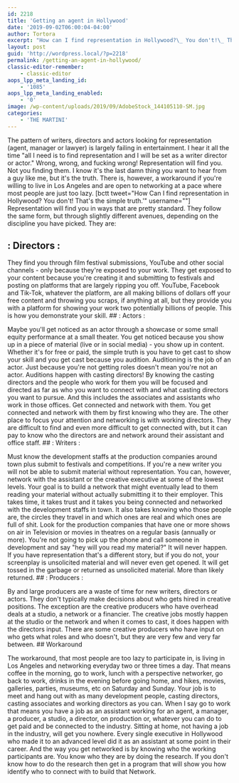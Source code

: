 ```yaml
---
id: 2218
title: 'Getting an agent in Hollywood'
date: '2019-09-02T06:00:04-04:00'
author: Tortora
excerpt: "How can I find representation in Hollywood?\_ You don't!\_ That's the simple truth.  They will find you."
layout: post
guid: 'http://wordpress.local/?p=2218'
permalink: /getting-an-agent-in-hollywood/
classic-editor-remember:
    - classic-editor
aops_lpp_meta_landing_id:
    - '1085'
aops_lpp_meta_landing_enabled:
    - '0'
image: /wp-content/uploads/2019/09/AdobeStock_144105110-SM.jpg
categories:
    - 'THE MARTINI'
---
```


The pattern of writers, directors and actors looking for representation (agent, manager or lawyer) is largely failing in entertainment. I hear it all the time "all I need is to find representation and I will be set as a writer director or actor." Wrong, wrong, and fucking wrong! Representation will find you. Not you finding them. I know it's the last damn thing you want to hear from a guy like me, but it's the truth. There is, however, a workaround if you're willing to live in Los Angeles and are open to networking at a pace where most people are just too lazy. \[bctt tweet="How Can I find representation in Hollywood? You don't! That's the simple truth.'" username=""\] Representation will find you in ways that are pretty standard. They follow the same form, but through slightly different avenues, depending on the discipline you have picked. They are:

## : Directors :

 They find you through film festival submissions, YouTube and other social channels - only because they're exposed to your work. They get exposed to your content because you're creating it and submitting to festivals and posting on platforms that are largely ripping you off. YouTube, Facebook and Tik-Tok, whatever the platform, are all making billions of dollars off your free content and throwing you scraps, if anything at all, but they provide you with a platform for showing your work two potentially billions of people. This is how you demonstrate your skill. ## : Actors :

 Maybe you'll get noticed as an actor through a showcase or some small equity performance at a small theater. You get noticed because you show up in a piece of material (live or in social media) - you show up in content. Whether it's for free or paid, the simple truth is you have to get cast to show your skill and you get cast because you audition. Auditioning is the job of an actor. Just because you're not getting roles doesn't mean you're not an actor. Auditions happen with casting directors! By knowing the casting directors and the people who work for them you will be focused and directed as far as who you want to connect with and what casting directors you want to pursue. And this includes the associates and assistants who work in those offices. Get connected and network with them. You get connected and network with them by first knowing who they are. The other place to focus your attention and networking is with working directors. They are difficult to find and even more difficult to get connected with, but it can pay to know who the directors are and network around their assistant and office staff. ## : Writers :

 Must know the development staffs at the production companies around town plus submit to festivals and competitions. If you're a new writer you will not be able to submit material without representation. You can, however, network with the assistant or the creative executive at some of the lowest levels. Your goal is to build a network that might eventually lead to them reading your material without actually submitting it to their employer. This takes time, it takes trust and it takes you being connected and networked with the development staffs in town. It also takes knowing who those people are, the circles they travel in and which ones are real and which ones are full of shit. Look for the production companies that have one or more shows on air in Television or movies in theatres on a regular basis (annually or more). You're not going to pick up the phone and call someone in development and say "hey will you read my material?" It will never happen. If you have representation that's a different story, but if you do not, your screenplay is unsolicited material and will never even get opened. It will get tossed in the garbage or returned as unsolicited material. More than likely returned. ## : Producers :

 By and large producers are a waste of time for new writers, directors or actors. They don't typically make decisions about who gets hired in creative positions. The exception are the creative producers who have overhead deals at a studio, a network or a financier. The creative jobs mostly happen at the studio or the network and when it comes to cast, it does happen with the directors input. There are some creative producers who have input on who gets what roles and who doesn't, but they are very few and very far between. ## Workaround

 The workaround, that most people are too lazy to participate in, is living in Los Angeles and networking everyday two or three times a day. That means coffee in the morning, go to work, lunch with a perspective networker, go back to work, drinks in the evening before going home, and hikes, movies, galleries, parties, museums, etc on Saturday and Sunday. Your job is to meet and hang out with as many development people, casting directors, casting associates and working directors as you can. When I say go to work that means you have a job as an assistant working for an agent, a manager, a producer, a studio, a director, on production or, whatever you can do to get paid and be connected to the industry. Sitting at home, not having a job in the industry, will get you nowhere. Every single executive in Hollywood who made it to an advanced level did it as an assistant at some point in their career. And the way you get networked is by knowing who the working participants are. You know who they are by doing the research. If you don't know how to do the research then get in a program that will show you how identify who to connect with to build that Network.